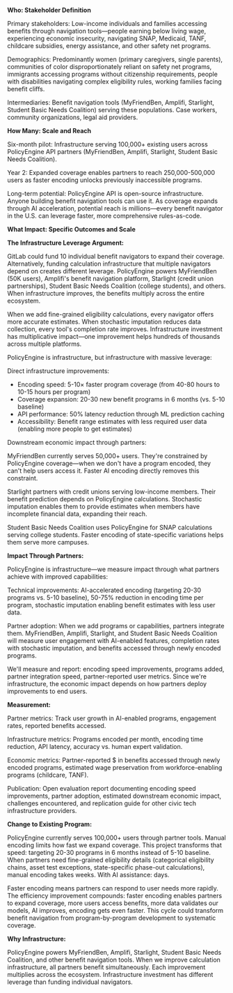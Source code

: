 **Who: Stakeholder Definition**

Primary stakeholders: Low-income individuals and families accessing benefits through navigation tools—people earning below living wage, experiencing economic insecurity, navigating SNAP, Medicaid, TANF, childcare subsidies, energy assistance, and other safety net programs.

Demographics: Predominantly women (primary caregivers, single parents), communities of color disproportionately reliant on safety net programs, immigrants accessing programs without citizenship requirements, people with disabilities navigating complex eligibility rules, working families facing benefit cliffs.

Intermediaries: Benefit navigation tools (MyFriendBen, Amplifi, Starlight, Student Basic Needs Coalition) serving these populations. Case workers, community organizations, legal aid providers.

**How Many: Scale and Reach**

Six-month pilot: Infrastructure serving 100,000+ existing users across PolicyEngine API partners (MyFriendBen, Amplifi, Starlight, Student Basic Needs Coalition).

Year 2: Expanded coverage enables partners to reach 250,000-500,000 users as faster encoding unlocks previously inaccessible programs.

Long-term potential: PolicyEngine API is open-source infrastructure. Anyone building benefit navigation tools can use it. As coverage expands through AI acceleration, potential reach is millions—every benefit navigator in the U.S. can leverage faster, more comprehensive rules-as-code.

**What Impact: Specific Outcomes and Scale**

**The Infrastructure Leverage Argument:**

GitLab could fund 10 individual benefit navigators to expand their coverage. Alternatively, funding calculation infrastructure that multiple navigators depend on creates different leverage. PolicyEngine powers MyFriendBen (50K users), Amplifi's benefit navigation platform, Starlight (credit union partnerships), Student Basic Needs Coalition (college students), and others. When infrastructure improves, the benefits multiply across the entire ecosystem.

When we add fine-grained eligibility calculations, every navigator offers more accurate estimates. When stochastic imputation reduces data collection, every tool's completion rate improves. Infrastructure investment has multiplicative impact—one improvement helps hundreds of thousands across multiple platforms.

PolicyEngine is infrastructure, but infrastructure with massive leverage:

Direct infrastructure improvements:
- Encoding speed: 5-10× faster program coverage (from 40-80 hours to 10-15 hours per program)
- Coverage expansion: 20-30 new benefit programs in 6 months (vs. 5-10 baseline)
- API performance: 50% latency reduction through ML prediction caching
- Accessibility: Benefit range estimates with less required user data (enabling more people to get estimates)

Downstream economic impact through partners:

MyFriendBen currently serves 50,000+ users. They're constrained by PolicyEngine coverage—when we don't have a program encoded, they can't help users access it. Faster AI encoding directly removes this constraint.

Starlight partners with credit unions serving low-income members. Their benefit prediction depends on PolicyEngine calculations. Stochastic imputation enables them to provide estimates when members have incomplete financial data, expanding their reach.

Student Basic Needs Coalition uses PolicyEngine for SNAP calculations serving college students. Faster encoding of state-specific variations helps them serve more campuses.

**Impact Through Partners:**

PolicyEngine is infrastructure—we measure impact through what partners achieve with improved capabilities:

Technical improvements: AI-accelerated encoding (targeting 20-30 programs vs. 5-10 baseline), 50-75% reduction in encoding time per program, stochastic imputation enabling benefit estimates with less user data.

Partner adoption: When we add programs or capabilities, partners integrate them. MyFriendBen, Amplifi, Starlight, and Student Basic Needs Coalition will measure user engagement with AI-enabled features, completion rates with stochastic imputation, and benefits accessed through newly encoded programs.

We'll measure and report: encoding speed improvements, programs added, partner integration speed, partner-reported user metrics. Since we're infrastructure, the economic impact depends on how partners deploy improvements to end users.

**Measurement:**

Partner metrics: Track user growth in AI-enabled programs, engagement rates, reported benefits accessed.

Infrastructure metrics: Programs encoded per month, encoding time reduction, API latency, accuracy vs. human expert validation.

Economic metrics: Partner-reported $ in benefits accessed through newly encoded programs, estimated wage preservation from workforce-enabling programs (childcare, TANF).

Publication: Open evaluation report documenting encoding speed improvements, partner adoption, estimated downstream economic impact, challenges encountered, and replication guide for other civic tech infrastructure providers.

**Change to Existing Program:**

PolicyEngine currently serves 100,000+ users through partner tools. Manual encoding limits how fast we expand coverage. This project transforms that speed: targeting 20-30 programs in 6 months instead of 5-10 baseline. When partners need fine-grained eligibility details (categorical eligibility chains, asset test exceptions, state-specific phase-out calculations), manual encoding takes weeks. With AI assistance: days.

Faster encoding means partners can respond to user needs more rapidly. The efficiency improvement compounds: faster encoding enables partners to expand coverage, more users access benefits, more data validates our models, AI improves, encoding gets even faster. This cycle could transform benefit navigation from program-by-program development to systematic coverage.

**Why Infrastructure:**

PolicyEngine powers MyFriendBen, Amplifi, Starlight, Student Basic Needs Coalition, and other benefit navigation tools. When we improve calculation infrastructure, all partners benefit simultaneously. Each improvement multiplies across the ecosystem. Infrastructure investment has different leverage than funding individual navigators.

